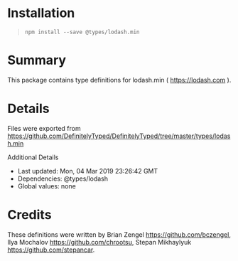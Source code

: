 # Installation
> `npm install --save @types/lodash.min`

# Summary
This package contains type definitions for lodash.min ( https://lodash.com ).

# Details
Files were exported from https://github.com/DefinitelyTyped/DefinitelyTyped/tree/master/types/lodash.min

Additional Details
 * Last updated: Mon, 04 Mar 2019 23:26:42 GMT
 * Dependencies: @types/lodash
 * Global values: none

# Credits
These definitions were written by Brian Zengel <https://github.com/bczengel>, Ilya Mochalov <https://github.com/chrootsu>, Stepan Mikhaylyuk <https://github.com/stepancar>.
